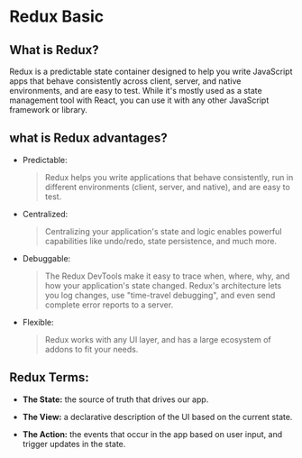 # Redux Basic

## What is Redux?
Redux is a predictable state container designed to help you write JavaScript apps that behave consistently across client, server, and native environments, and are easy to test. While it's mostly used as a state management tool with React, you can use it with any other JavaScript framework or library.

## what is Redux advantages?
- Predictable:

  > Redux helps you write applications that behave consistently, run in different environments (client, server, and native), and are easy to test.

- Centralized:

  > Centralizing your application's state and logic enables powerful capabilities like undo/redo, state persistence, and much more.

- Debuggable:

  > The Redux DevTools make it easy to trace when, where, why, and how your application's state changed. Redux's architecture lets you log changes, use "time-travel debugging", and even send complete error reports to a server.

- Flexible:

  > Redux works with any UI layer, and has a large ecosystem of addons to fit your needs.


## Redux Terms:
- **The State:** the source of truth that drives our app.

- **The View:** a declarative description of the UI based on the current state.

- **The Action:**  the events that occur in the app based on user input, and trigger updates in the state.